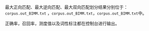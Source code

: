 最大正向匹配、最大逆向匹配、最大双向匹配划分结果分别位于：`corpus.out_BIMM.txt` ，`corpus.out_BIMM.txt`，`corpus.out_BIMM.txt`中。

正确率，召回率，测度值以及词性标注都在控制台进行输出。